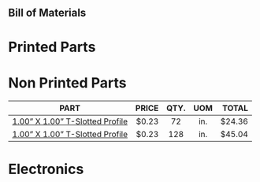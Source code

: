 Bill of Materials
---

# Printed Parts

# Non Printed Parts

| PART                                                                    | PRICE   | QTY. | UOM  | TOTAL    |
|-------------------------------------------------------------------------|--------:|:----:|:----:|---------:|
| [1.00” X 1.00” T-Slotted Profile](https://8020.net/shop/1010.html)      |   $0.23 |  72  |  in. |   $24.36 |
| [1.00” X 1.00” T-Slotted Profile](https://8020.net/shop/1010.html)      |   $0.23 | 128  |  in. |   $45.04 |

# Electronics
